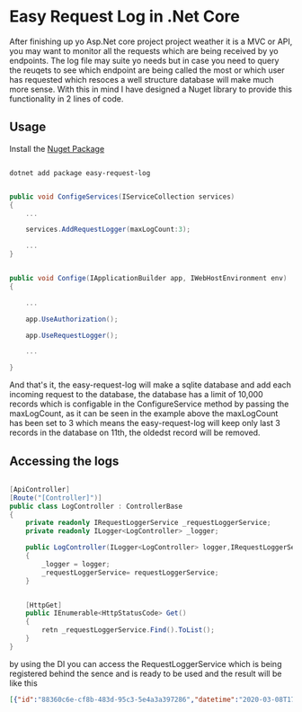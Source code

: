 # Easy Request Log in .Net Core 

After finishing up yo Asp.Net core project project weather it is a MVC or API,
you may want to monitor all the requests which are being received by yo endpoints.
The log file may suite yo needs but in case you need to query the reuqets to
see which endpoint are being called the most or which user has requested which
resoces a well structure database will make much more sense. With this in mind
I have designed a Nuget library to provide this functionality in 2 lines of code.

## Usage

Install the [Nuget Package]() 

```

dotnet add package easy-request-log

```


```c#

public void ConfigeServices(IServiceCollection services)
{
    ...

    services.AddRequestLogger(maxLogCount:3);

    ...
}


public void Confige(IApplicationBuilder app, IWebHostEnvironment env)
{

    ...

    app.UseAuthorization();

    app.UseRequestLogger();

    ...

}

```

And that's it, the easy-request-log will make a sqlite database and add
each incoming request to the database, the database has a limit of 10,000
records which is configable in the ConfigureService method by passing
the maxLogCount, as it can be seen in the example above the maxLogCount
has been set to 3 which means the easy-request-log will keep only last 3
records in the database on 11th, the oldedst record will be removed.

## Accessing the logs

```c#

[ApiController]
[Route("[Controller]")]
public class LogController : ControllerBase
{
    private readonly IRequestLoggerService _requestLoggerService;
    private readonly ILogger<LogController> _logger;

    public LogController(ILogger<LogController> logger,IRequestLoggerService requestLoggerService)
    {
        _logger = logger;
        _requestLoggerService= requestLoggerService;
    }


    [HttpGet]
    public IEnumerable<HttpStatusCode> Get()
    {
        retn _requestLoggerService.Find().ToList();
    }
}

```
by using the DI you can access the RequestLoggerService which is being registered
behind the sence and is ready to be used and the result will be like this

```json
[{"id":"88360c6e-cf8b-483d-95c3-5e4a3a397286","datetime":"2020-03-08T17:03:09.513447","username":null,"path":"/log","queryString":"","body":"","statusCode":200},{"id":"8bdbfe96-95f8-436a-a8ce-b03feea53481","datetime":"2020-03-08T17:03:09.327419","username":null,"path":"/log","queryString":"","body":"","statusCode":200},{"id":"cdb2f9ac-31e5-412a-ac33-501255ba5de3","datetime":"2020-03-08T17:03:09.138145","username":null,"path":"/log","queryString":"","body":"","statusCode":200}]

```

